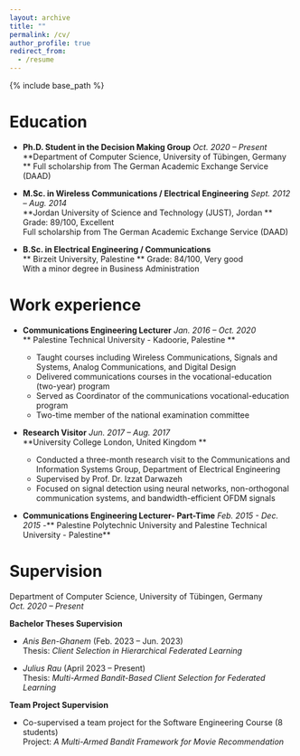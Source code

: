 ```yaml
---
layout: archive
title: ""
permalink: /cv/
author_profile: true
redirect_from:
  - /resume
---
```


{% include base_path %}

Education
======
- **Ph.D. Student in the Decision Making Group**      *Oct. 2020 – Present* 
  **Department of Computer Science, University of Tübingen, Germany  **
  Full scholarship from The German Academic Exchange Service (DAAD)

- **M.Sc. in Wireless Communications / Electrical Engineering**  *Sept. 2012 – Aug. 2014*  
  **Jordan University of Science and Technology (JUST), Jordan  **
  Grade: 89/100, Excellent  
  Full scholarship from The German Academic Exchange Service (DAAD)

- **B.Sc. in Electrical Engineering / Communications**  
 ** Birzeit University, Palestine  **
  Grade: 84/100, Very good  
  With a minor degree in Business Administration


Work experience
======
- **Communications Engineering Lecturer**  *Jan. 2016 – Oct. 2020*    
 ** Palestine Technical University - Kadoorie, Palestine  **
  - Taught courses including Wireless Communications, Signals and Systems, Analog Communications, and Digital Design  
  - Delivered communications courses in the vocational-education (two-year) program
  - Served as Coordinator of the communications vocational-education program  
  - Two-time member of the national examination committee  

- **Research Visitor**    *Jun. 2017 – Aug. 2017*  
  **University College London, United Kingdom ** 
  - Conducted a three-month research visit to the Communications and Information Systems Group, Department of Electrical Engineering  
  - Supervised by Prof. Dr. Izzat Darwazeh  
  - Focused on signal detection using neural networks, non-orthogonal communication systems, and bandwidth-efficient OFDM signals

- **Communications Engineering Lecturer- Part-Time**  *Feb. 2015 - Dec. 2015*
-** Palestine Polytechnic University and Palestine Technical University - Palestine**

Supervision
======
  Department of Computer Science, University of Tübingen, Germany  
  *Oct. 2020 – Present*  

  **Bachelor Theses Supervision**  
  - *Anis Ben-Ghanem* (Feb. 2023 – Jun. 2023)  
    Thesis: *Client Selection in Hierarchical Federated Learning*

  - *Julius Rau* (April 2023 – Present)  
    Thesis: *Multi-Armed Bandit-Based Client Selection for Federated Learning*

  **Team Project Supervision**  
  - Co-supervised a team project for the Software Engineering Course (8 students)  
    Project: *A Multi-Armed Bandit Framework for Movie Recommendation*

